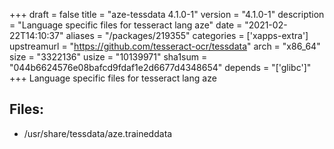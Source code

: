 +++
draft = false
title = "aze-tessdata 4.1.0-1"
version = "4.1.0-1"
description = "Language specific files for tesseract lang aze"
date = "2021-02-22T14:10:37"
aliases = "/packages/219355"
categories = ['xapps-extra']
upstreamurl = "https://github.com/tesseract-ocr/tessdata"
arch = "x86_64"
size = "3322136"
usize = "10139971"
sha1sum = "044b6624576e08bafcd9fdaf1e2d6677d4348654"
depends = "['glibc']"
+++
Language specific files for tesseract lang aze

## Files: 
* /usr/share/tessdata/aze.traineddata
